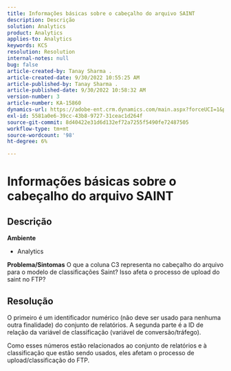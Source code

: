 ```yaml
---
title: Informações básicas sobre o cabeçalho do arquivo SAINT
description: Descrição
solution: Analytics
product: Analytics
applies-to: Analytics
keywords: KCS
resolution: Resolution
internal-notes: null
bug: false
article-created-by: Tanay Sharma .
article-created-date: 9/30/2022 10:55:25 AM
article-published-by: Tanay Sharma .
article-published-date: 9/30/2022 10:58:32 AM
version-number: 3
article-number: KA-15860
dynamics-url: https://adobe-ent.crm.dynamics.com/main.aspx?forceUCI=1&pagetype=entityrecord&etn=knowledgearticle&id=bbc6275e-ae40-ed11-9db1-0022480868ff
exl-id: 5581a0e6-39cc-43b8-9727-31ceac1d264f
source-git-commit: 8d40422e31d6d132ef72a7255f5490fe72487505
workflow-type: tm+mt
source-wordcount: '98'
ht-degree: 6%

---
```


# Informações básicas sobre o cabeçalho do arquivo SAINT

## Descrição

<b>Ambiente</b>
- Analytics



<b>Problema/Sintomas</b>
O que a coluna C3 representa no cabeçalho do arquivo para o modelo de classificações Saint? Isso afeta o processo de upload do saint no FTP?


## Resolução


O primeiro é um identificador numérico (não deve ser usado para nenhuma outra finalidade) do conjunto de relatórios. A segunda parte é a ID de relação da variável de classificação (variável de conversão/tráfego).

Como esses números estão relacionados ao conjunto de relatórios e à classificação que estão sendo usados, eles afetam o processo de upload/classificação do FTP.
